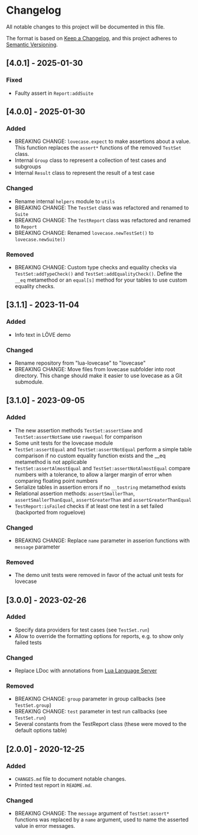 # Changelog
All notable changes to this project will be documented in this file.

The format is based on [Keep a Changelog](https://keepachangelog.com/en/1.1.0/), and this project adheres to [Semantic Versioning](https://semver.org/spec/v2.0.0.html).

## [4.0.1] - 2025-01-30

### Fixed

- Faulty assert in `Report:addSuite`

## [4.0.0] - 2025-01-30

### Added

- BREAKING CHANGE: `lovecase.expect` to make assertions about a value. This function replaces the `assert*` functions of the removed `TestSet` class.
- Internal `Group` class to represent a collection of test cases and subgroups
- Internal `Result` class to represent the result of a test case

### Changed

- Rename internal `helpers` module to `utils`
- BREAKING CHANGE: The `TestSet` class was refactored and renamed to `Suite`
- BREAKING CHANGE: The `TestReport` class was refactored and renamed to `Report`
- BREAKING CHANGE: Renamed `lovecase.newTestSet()` to `lovecase.newSuite()`

### Removed

- BREAKING CHANGE: Custom type checks and equality checks via `TestSet:addTypeCheck()` and `TestSet:addEqualityCheck()`. Define the `__eq` metamethod or an `equal[s]` method for your tables to use custom equality checks.

## [3.1.1] - 2023-11-04

### Added

- Info text in LÖVE demo

### Changed

- Rename repository from "lua-lovecase" to "lovecase"
- BREAKING CHANGE: Move files from lovecase subfolder into root directory. This change should make it easier to use lovecase as a Git submodule.

## [3.1.0] - 2023-09-05

### Added

- The new assertion methods `TestSet:assertSame` and `TestSet:assertNotSame` use `rawequal` for comparison
- Some unit tests for the lovecase module
- `TestSet:assertEqual` and `TestSet:assertNotEqual` perform a simple table comparison if no custom equality function exists and the __eq metamethod is not applicable
- `TestSet:assertAlmostEqual` and `TestSet:assertNotAlmostEqual` compare numbers with a tolerance, to allow a larger margin of error when comparing floating point numbers
- Serialize tables in assertion errors if no `__tostring` metamethod exists
- Relational assertion methods: `assertSmallerThan`, `assertSmallerThanEqual`, `assertGreaterThan` and `assertGreaterThanEqual`
- `TestReport:isFailed` checks if at least one test in a set failed (backported from roguelove)

### Changed

- BREAKING CHANGE: Replace `name` parameter in asserion functions with `message` parameter

### Removed

- The demo unit tests were removed in favor of the actual unit tests for lovecase

## [3.0.0] - 2023-02-26

### Added

- Specify data providers for test cases (see `TestSet.run`)
- Allow to override the formatting options for reports, e.g. to show only failed tests

### Changed

- Replace LDoc with annotations from [Lua Language Server](https://github.com/LuaLS/lua-language-server)

### Removed

- BREAKING CHANGE: `group` parameter in group callbacks (see `TestSet.group`)
- BREAKING CHANGE: `test` parameter in test run callbacks (see `TestSet.run`)
- Several constants from the TestReport class (these were moved to the default options table)

## [2.0.0] - 2020-12-25

### Added

- `CHANGES.md` file to document notable changes.
- Printed test report in `README.md`.

### Changed

- BREAKING CHANGE: The `message` argument of `TestSet:assert*` functions was replaced by a `name` argument, used to name the asserted value in error messages.